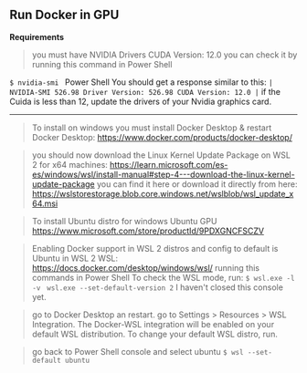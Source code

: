 ## Run Docker in GPU

**Requirements**
> you must have NVIDIA Drivers CUDA Version: 12.0
> you can check it by running this command in Power Shell

`$ nvidia-smi `
 Power Shell You should get a response similar to this:
`
| NVIDIA-SMI 526.98 Driver Version: 526.98 CUDA Version: 12.0 |
`
if the Cuida is less than 12, update the drivers of your Nvidia graphics card.

------------


>To install on windows you must install Docker Desktop & restart
>Docker Desktop: https://www.docker.com/products/docker-desktop/

>you should now download the Linux Kernel Update Package on WSL 2 for x64 machines:
>https://learn.microsoft.com/es-es/windows/wsl/install-manual#step-4---download-the-linux-kernel-update-package
>you can find it here or download it directly from here:
>https://wslstorestorage.blob.core.windows.net/wslblob/wsl_update_x64.msi

>To install Ubuntu distro for windows
>Ubuntu GPU https://www.microsoft.com/store/productId/9PDXGNCFSCZV

>Enabling Docker support in WSL 2 distros and config to default is Ubuntu in WSL 2
>WSL: https://docs.docker.com/desktop/windows/wsl/
>running this commands in Power Shell
>To check the WSL mode, run: `$ wsl.exe -l -v `
> ` wsl.exe --set-default-version 2 `
> I haven't closed this console yet.

> go to Docker Desktop an restart.
> go to Settings > Resources > WSL Integration.
> The Docker-WSL integration will be enabled on your default WSL distribution. To change your default WSL distro, run.

> go back to Power Shell console and select ubuntu
>`$ wsl --set-default ubuntu `
